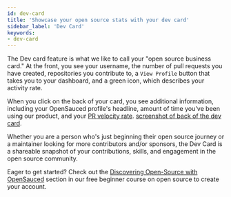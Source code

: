 ```yaml
---
id: dev-card
title: 'Showcase your open source stats with your dev card'
sidebar_label: 'Dev Card'
keywords:
- dev-card 
---
```


The Dev card feature is what we like to call your "open source business card." At the front, you see your username, the number of pull requests you have created, repositories you contribute to, a `View Profile` button that takes you to your dashboard, and a green icon, which describes your activity rate.

When you click on the back of your card, you see additional information, including your OpenSauced profile's headline, amount of time you've been using our product, and your [PR velocity rate](../../docs/community/pr-velocity.md).
[screenshot of back of the dev card]().

Whether you are a person who's just beginning their open source journey or a maintainer looking for more contributors and/or sponsors, the Dev Card is a shareable snapshot of your contributions, skills, and engagement in the open source community.

Eager to get started? Check out the [Discovering Open-Source with OpenSauced](https://github.com/open-sauced/intro/blob/main/05-how-to-contribute-to-open-source.md#discovering-open-source-with-opensauced) section in our free beginner course on open source to create your account.
